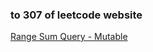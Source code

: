 ### to 307 of leetcode website

[Range Sum Query - Mutable](https://leetcode-cn.com/problems/range-sum-query-mutable/)